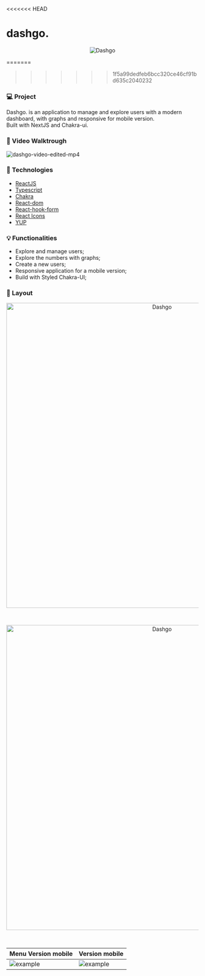 <<<<<<< HEAD
# dashgo.

<p align="center">
 <img
  src="![new-dashgo-dashboard](https://user-images.githubusercontent.com/66570560/114091301-e635de00-988e-11eb-9fa6-747376668b83.png)"
  alt="Dashgo" />
</p>

=======
>>>>>>> 1f5a99dedfeb6bcc320ce46cf91bd635c2040232
### :computer: Project

<p>Dashgo. is an application to manage and explore users with a modern dashboard, with graphs and responsive for mobile version. 
</br>Built with NextJS and Chakra-ui.</p>

### 🎥 Video Walktrough
![dashgo-video-edited-mp4](https://user-images.githubusercontent.com/66570560/114241474-91ae6380-995f-11eb-81df-a4ec0355493b.gif)

### :rocket: Technologies
- [ReactJS](https://)
- [Typescript](https://)
- [Chakra](https://chakra-ui.com/)
- [React-dom](https://)
- [React-hook-form](https://)
- [React Icons](https://)
- [YUP](https://)

### 💡 Functionalities
<ul>
  <li>Explore and manage users;</li>
  <li>Explore the numbers with graphs;</li>
  <li>Create a new users;</li>
  <li>Responsive application for a mobile version;</li>
  <li>Build with Styled Chakra-UI;</li>
</ul>

### :bookmark: Layout

<p align="center">
 <img
  src="https://user-images.githubusercontent.com/66570560/114092357-2cd80800-9890-11eb-8713-1a983e1e5008.png"
  alt="Dashgo" 
  width="800px"
  object-fit="cover"
/>
</p>
</br>
<p align="center">
 <img
  src="https://user-images.githubusercontent.com/66570560/114093271-46c61a80-9891-11eb-808a-62016523d6d7.png"
  alt="Dashgo" 
  width="800px"
/>
</p>
</br>

| Menu Version mobile | Version mobile |
|----------|----------|
| ![example](https://user-images.githubusercontent.com/66570560/114093465-84c33e80-9891-11eb-9de0-c11a86e4783f.png) |  ![example](https://user-images.githubusercontent.com/66570560/114099066-9fe57c80-9898-11eb-99b6-ab879966a391.png)


